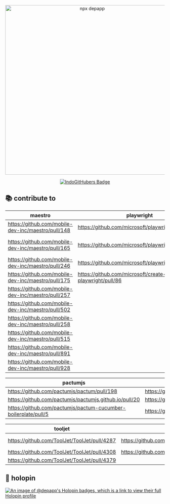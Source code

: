 <p align="center">
  <img width="534" alt="npx depapp" src="https://github.com/depapp/depapp/assets/6134774/399bd135-1f9e-402e-9557-fdd658fa549c">
</p>
<p align="center">
  <a href="https://indogithubers.vercel.app/">
    <img src="https://indogithubers-badge.vercel.app/badge?username=depapp" alt="IndoGitHubers Badge">
  </a>
</p>

## :books: contribute to

<div align="center">

| maestro | playwright | appium |
| ----------- | ----------- | ----------- |
| https://github.com/mobile-dev-inc/maestro/pull/148 | https://github.com/microsoft/playwright/pull/16661 | https://github.com/appium/appium-desktop/pull/2106 |
| https://github.com/mobile-dev-inc/maestro/pull/165 | https://github.com/microsoft/playwright/pull/17524 | https://github.com/appium-userland/appium-flutter-driver/pull/303 |
| https://github.com/mobile-dev-inc/maestro/pull/246 | https://github.com/microsoft/playwright/pull/17552 | |
| https://github.com/mobile-dev-inc/maestro/pull/175 | https://github.com/microsoft/create-playwright/pull/86 |
| https://github.com/mobile-dev-inc/maestro/pull/257 | |
| https://github.com/mobile-dev-inc/maestro/pull/502 | |
| https://github.com/mobile-dev-inc/maestro/pull/258 | |
| https://github.com/mobile-dev-inc/maestro/pull/515 | |
| https://github.com/mobile-dev-inc/maestro/pull/891 | |
| https://github.com/mobile-dev-inc/maestro/pull/928 | |

| pactumjs | bruno | senarai |
| ----------- | ----------- | ----------- |
| https://github.com/pactumjs/pactum/pull/198 | https://github.com/usebruno/bruno/pull/44 | https://github.com/zainfathoni/senar.ai/pull/33 |
| https://github.com/pactumjs/pactumjs.github.io/pull/20 | https://github.com/usebruno/bruno/pull/50 | https://github.com/zainfathoni/senar.ai/pull/40 | 
| https://github.com/pactumjs/pactum-cucumber-boilerplate/pull/5 | https://github.com/usebruno/bruno/pull/51 |  | 

| tooljet | cari kerja | others |
| ----------- | ----------- | ----------- |
| https://github.com/ToolJet/ToolJet/pull/4287 | https://github.com/rizafahmi/carikerja/pull/154 | https://github.com/fireship-io/flamethrower/pull/36 |
| https://github.com/ToolJet/ToolJet/pull/4308 | https://github.com/rizafahmi/carikerja/pull/155 | https://github.com/segmentio/orbital/pull/3 |
| https://github.com/ToolJet/ToolJet/pull/4379 | | https://github.com/goravel/docs/pull/23 |

</div>

## 🦖 holopin
[![An image of @depapp's Holopin badges, which is a link to view their full Holopin profile](https://holopin.me/depapp)](https://holopin.io/@depapp)

